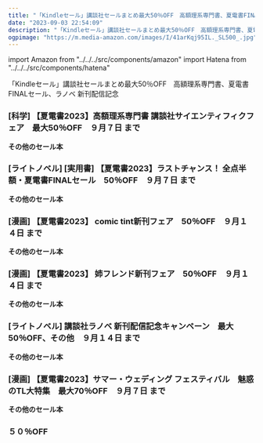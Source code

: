 ```yaml
---
title: "「Kindleセール」講談社セールまとめ最大50％OFF　高額理系専門書、夏電書FINALセール、ラノベ 新刊配信記念"
date: "2023-09-03 22:54:09"
description: "「Kindleセール」講談社セールまとめ最大50％OFF　高額理系専門書、夏電書FINALセール、ラノベ 新刊配信記念"
ogpimage: "https://m.media-amazon.com/images/I/41arKqj95IL._SL500_.jpg"
---
```

import Amazon from "../../../src/components/amazon"
import Hatena from "../../../src/components/hatena"

「Kindleセール」講談社セールまとめ最大50％OFF　高額理系専門書、夏電書FINALセール、ラノベ 新刊配信記念





### [科学] 【夏電書2023】高額理系専門書 講談社サイエンティフィクフェア　最大50％OFF　９月７日 まで

<Amazon asin="B09TKQVCZ9" />


<Amazon asin="B08PV83L3N" />



<Amazon asin="B088R992TJ" />


**その他のセール本**

<Hatena src="https://kyukyunyorituryo.github.io/kindle_sale/html/20230907s34987.html" title=""/>


### [ライトノベル] [実用書] 【夏電書2023】ラストチャンス！ 全点半額・夏電書FINALセール　50％OFF　９月７日 まで

<Amazon asin="B09CPQ7WBC" />



<Amazon asin="B07JZ8XN44" />



<Amazon asin="B0995MF89Y" />


**その他のセール本**

<Hatena src="https://kyukyunyorituryo.github.io/kindle_sale/html/20230907s35002.html" title=""/>


### [漫画] 【夏電書2023】 comic tint新刊フェア　50％OFF　９月１４日 まで

<Amazon asin="B0CCRRPXXL" />



<Amazon asin="B07CP6SZTL" />


**その他のセール本**

<Hatena src="https://kyukyunyorituryo.github.io/kindle_sale/html/20230914s35004.html" title=""/>


### [漫画] 【夏電書2023】 姉フレンド新刊フェア　50％OFF　９月１４日 まで

<Amazon asin="B0CCY7FXM1" />


<Amazon asin="B01NALQRKR" />


**その他のセール本**

<Hatena src="https://kyukyunyorituryo.github.io/kindle_sale/html/20230914s35025.html" title=""/>


### [ライトノベル] 講談社ラノベ 新刊配信記念キャンペーン　最大50％OFF、その他　９月１４日 まで

<Amazon asin="B0756X1DWT" />


<Amazon asin="B0BQJ2DGTX" />


<Amazon asin="B0BK84KZNC" />


**その他のセール本**

<Hatena src="https://kyukyunyorituryo.github.io/kindle_sale/html/20230914s34994.html" title=""/>


### [漫画] 【夏電書2023】サマー・ウェディング フェスティバル　魅惑のTL大特集　最大70％OFF　９月７日 まで

<Amazon asin="B00QTN5BM4" />


<Amazon asin="B00H1RGXJC" />


<Amazon asin="B00H1RGYBY" />


**その他のセール本**

<Hatena src="https://kyukyunyorituryo.github.io/kindle_sale/html/20230907s34849.html" title=""/>



### ５０％OFF

<Amazon asin="B093KMT12W" />

<Amazon asin="B00JTT24IE" />

<Amazon asin="B0BD48CBLC" />

